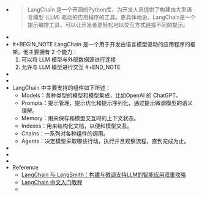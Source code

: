 - > LangChain 是一个开源的Python库，为开发人员提供了构建由大型语言模型 (LLM) 驱动的应用程序的工具。更具体地说，LangChain是一个提示编排工具，可以让开发者更轻松地以交互方式链接不同的提示。
-
- #+BEGIN_NOTE
  LangChain 是一个用于开发由语言模型驱动的应用程序的框架。他主要拥有 2 个能力：
  1. 可以将 LLM 模型与外部数据源进行连接
  2. 允许与 LLM 模型进行交互
  #+END_NOTE
-
-
- LangChain 中主要支持的组件如下所述：
	- Models：各种类型的模型和模型集成，比如OpenAI 的 ChatGPT。
	- Prompts：提示管理、提示优化和提示序列化，通过提示微调模型的语义理解。
	- Memory：用来保存和模型交互时的上下文状态。
	- Indexes：用来结构化文档，以便和模型交互。
	- Chains：一系列对各种组件的调用。
	- Agents：决定模型采取哪些行动，执行并且观察流程，直到完成为止。
-
-
-
- Reference
	- [LangChain 与 LangSmith：构建与微调支持LLM的智能应用双重攻略](https://blog.csdn.net/FrenzyTechAI/article/details/132695264)
	- [LangChain 中文入门教程](https://liaokong.gitbook.io/llm-kai-fa-jiao-cheng/)
	-